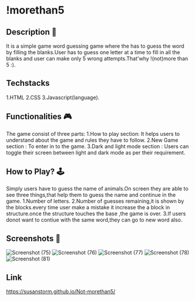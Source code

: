 # !morethan5
## Description 📃
It is a simple game word guessing game where the has to guess the word by filling the blanks.User has  to guess one letter at a time to fill in all the blanks and user can make only 5 wrong attempts.That'why !(not)more than 5 :).
 ## Techstacks
 1.HTML
 2.CSS
 3.Javascript(language).
 ## Functionalities 🎮
 The game consist of three parts:
 1.How to play section: It helps users to understand about the game and rules they have to follow.
 2.New Game section : To enter in to the game.
 3.Dark and light mode section : Users can toggle their screen between light and dark mode as per their requirement.
## How to Play? 🕹️
Simply users have to guess the name of animals.On screen they are able to see three things,that help them to guess the name and continue in the game.
1.Number of letters.
2.Number of guesses remaining,it is shown by the blocks.every time user make a mistake it increase the a block in structure.once the structure touches the base ,the game is over.
3.If users donot want to contiue with the same word,they can go to new word also.

## Screenshots 📸
![Screenshot (75)](https://github.com/SusanStorm/Not-morethan5/assets/114725350/3a191a5a-4036-4dc1-8a05-4d63b410bf8a)
![Screenshot (76)](https://github.com/SusanStorm/Not-morethan5/assets/114725350/3f947b79-2ae9-43f5-a417-c74ed235d6bd)
![Screenshot (77)](https://github.com/SusanStorm/Not-morethan5/assets/114725350/d61abc1e-2ad5-43c1-b68b-913f932752a9)
![Screenshot (78)](https://github.com/SusanStorm/Not-morethan5/assets/114725350/058188dc-dfae-4fe2-a82a-114378b20ad1)
![Screenshot (81)](https://github.com/SusanStorm/Not-morethan5/assets/114725350/52c07082-5929-461c-9137-5feacdbbf653)


## Link
https://susanstorm.github.io/Not-morethan5/
